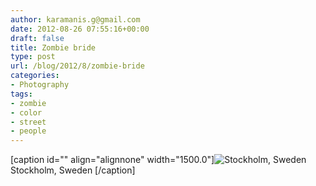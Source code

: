 ```yaml
---
author: karamanis.g@gmail.com
date: 2012-08-26 07:55:16+00:00
draft: false
title: Zombie bride
type: post
url: /blog/2012/8/zombie-bride
categories:
- Photography
tags:
- zombie
- color
- street
- people
---
```


[caption id="" align="alignnone" width="1500.0"]![ Stockholm, Sweden ](https://images.squarespace-cdn.com/content/v1/4f3f61bae4b063b909445965/1345967793708-L6H33WRIH7JTQAJDLFOG/ke17ZwdGBToddI8pDm48kF9aEDQaTpZHfWEO2zppK7Z7gQa3H78H3Y0txjaiv_0fDoOvxcdMmMKkDsyUqMSsMWxHk725yiiHCCLfrh8O1z5QPOohDIaIeljMHgDF5CVlOqpeNLcJ80NK65_fV7S1UX7HUUwySjcPdRBGehEKrDf5zebfiuf9u6oCHzr2lsfYZD7bBzAwq_2wCJyqgJebgg/20120825-R0011693.jpg?format=original)
 Stockholm, Sweden [/caption]
